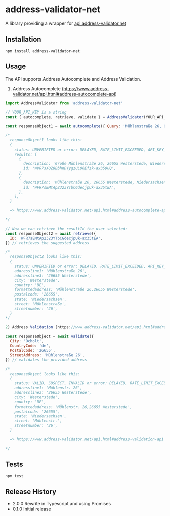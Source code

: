 # address-validator-net

A library providing a wrapper for [api.address-validator.net](https://www.address-validator.net/api.html)

## Installation

```shell
npm install address-validator-net
```

## Usage

The API supports Address Autocomplete and Address Validation.

1) Address Autocomplete (https://www.address-validator.net/api.html#address-autocomplete-api)

```js
import AddressValidator from 'address-validator-net'

// YOUR_API_KEY is a string
const { autocomplete, retrieve, validate } = AddressValidator(YOUR_API_KEY)

const responseObject1 = await autocomplete({ Query: 'Mühlenstraße 26, Ocholt' }) // searches for autocompletions

/*
  responseObject1 looks like this:
  {
    status: UNVERIFIED or error: DELAYED, RATE_LIMIT_EXCEEDED, API_KEY_INVALID_OR_DEPLETED
    results: [
      {
        description: 'Große Mühlenstraße 26, 26655 Westerstede, Niedersachsen',
        id: 'WVR7sXOZ8BbhnDYygzULO6Efzk-ax359UQ',
      },
      {
        description: 'Mühlenstraße 26, 26655 Westerstede, Niedersachsen',
        id: 'WFR7sEMtAp2323YTbCGdecjpUk-ax35tEA',
      },
    ],
  }

  => https://www.address-validator.net/api.html#address-autocomplete-api

*/

// Now we can retrieve the resultId the user selected:
const responseObject2 = await retrieve({
  ID: 'WFR7sEMtAp2323YTbCGdecjpUk-ax35tEA',
}) // retrieves the suggested address

/*
  responseObject2 looks like this:
  {
    status: UNVERIFIED or error: DELAYED, RATE_LIMIT_EXCEEDED, API_KEY_INVALID_OR_DEPLETED
    addressline1: 'Mühlenstraße 26',
    addressline3: '26655 Westerstede',
    city: 'Westerstede',
    country: 'DE',
    formattedaddress: 'Mühlenstraße 26,26655 Westerstede',
    postalcode: '26655',
    state: 'Niedersachsen',
    street: 'Mühlenstraße',
    streetnumber: '26',
  }
*/

2) Address Validation (https://www.address-validator.net/api.html#address-validation-api)

const responseObject = await validate({
  City: 'Ocholt',
  CountryCode: 'de',
  PostalCode: '26655',
  StreetAddress: 'Mühlenstraße 26',
}) // validates the provided address

/*
  responseObject looks like this:
  {
    status: VALID, SUSPECT, INVALID or error: DELAYED, RATE_LIMIT_EXCEEDED, API_KEY_INVALID_OR_DEPLETED
    addressline1: 'Mühlenstr. 26',
    addressline3: '26655 Westerstede',
    city: 'Westerstede',
    country: 'DE',
    formattedaddress: 'Mühlenstr. 26,26655 Westerstede',
    postalcode: '26655',
    state: 'Niedersachsen',
    street: 'Mühlenstr.',
    streetnumber: '26',
  }

  => https://www.address-validator.net/api.html#address-validation-api

*/
```

## Tests

```shell
npm test
```

## Release History

- 2.0.0 Rewrite in Typescript and using Promises
- 0.1.0 Initial release
